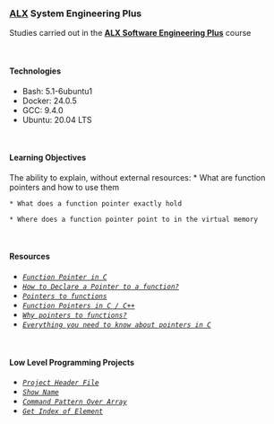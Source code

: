 ### [ALX](https://www.alxafrica.com/) System Engineering Plus

Studies carried out in the **[ALX Software Engineering Plus](https://www.alxafrica.com/software-engineering-plus/)** course

<br />

#### Technologies

* Bash:     5.1-6ubuntu1
* Docker:   24.0.5
* GCC:      9.4.0
* Ubuntu:   20.04 LTS

<br />

#### Learning Objectives

The ability to explain, without external resources:
    * What are function pointers and how to use them

    * What does a function pointer exactly hold

    * Where does a function pointer point to in the virtual memory

<br />

#### Resources

* _[`Function Pointer in C`](https://www.geeksforgeeks.org/function-pointer-in-c/)_
* _[`How to Declare a Pointer to a function?`](https://www.geeksforgeeks.org/how-to-declare-a-pointer-to-a-function/)_
* _[`Pointers to functions`](https://publications.gbdirect.co.uk//c_book/chapter5/function_pointers.html)_
* _[`Function Pointers in C / C++`](https://www.youtube.com/watch?v=ynYtgGUNelE)_
* _[`Why pointers to functions?`](https://www.youtube.com/watch?v=sxTFSDAZM8s)_
* _[`Everything you need to know about pointers in C`](https://boredzo.org/pointers/)_

<br />

#### Low Level Programming Projects

* _[`Project Header File`](functions_pointers.h)_
* _[`Show Name`](0-print_name.c)_
* _[`Command Pattern Over Array`](1-array_iterator.c)_
* _[`Get Index of Element`](2-int_index.c)_

<br />
